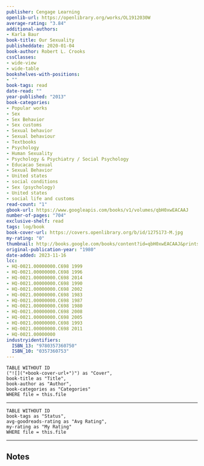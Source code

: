 ```yaml
---
publisher: Cengage Learning
openlib-url: https://openlibrary.org/works/OL1912030W
average-rating: "3.84"
additional-authors:
- Karla Baur
book-title: Our Sexuality
publisheddate: 2020-01-04
book-author: Robert L. Crooks
cssClasses:
- wide-view
- wide-table
bookshelves-with-positions:
- ""
book-tags: read
date-read: ""
year-published: "2013"
book-categories:
- Popular works
- Sex
- Sex Behavior
- Sex customs
- Sexual behavior
- Sexual behaviour
- Textbooks
- Psychology
- Human Sexuality
- Psychology & Psychiatry / Social Psychology
- Educacao Sexual
- Sexual Behavior
- United states
- social conditions
- Sex (psychology)
- United states
- social life and customs
read-count: "1"
gbook-url: https://www.googleapis.com/books/v1/volumes/qbH0xwEACAAJ
number-of-pages: "704"
exclusive-shelf: read
tags: log/book
book-cover-url: https://covers.openlibrary.org/b/id/1275173-M.jpg
my-rating: "0"
thumbnail: http://books.google.com/books/content?id=qbH0xwEACAAJ&printsec=frontcover&img=1&zoom=1&source=gbs_api
original-publication-year: "1980"
date-added: 2023-11-16
lcc:
- HQ-0021.00000000.C698 1999
- HQ-0021.00000000.C698 1996
- HQ-0021.00000000.C698 2014
- HQ-0021.00000000.C698 1990
- HQ-0021.00000000.C698 2002
- HQ-0021.00000000.C698 1983
- HQ-0021.00000000.C698 1987
- HQ-0021.00000000.C698 1980
- HQ-0021.00000000.C698 2008
- HQ-0021.00000000.C698 2005
- HQ-0021.00000000.C698 1993
- HQ-0021.00000000.C698 2011
- HQ-0021.00000000
industryidentifiers:
  ISBN_13: "9780357360750"
  ISBN_10: "0357360753"
---
```


```dataview
TABLE WITHOUT ID
("![]("+book-cover-url+")") as "Cover",
book-title as "Title",
book-author as "Author",
book-categories as "Categories"
WHERE file = this.file
```
---
```dataview
TABLE WITHOUT ID
book-tags as "Status",
avg-goodreads-rating as "Avg Rating",
my-rating as "My Rating"
WHERE file = this.file
```
---
## Notes


